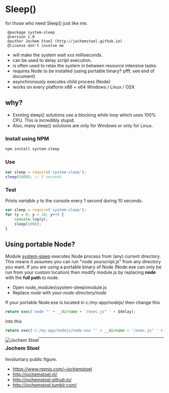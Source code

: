 # Sleep()
for those who need Sleep() just like me.
```
 @package system-sleep
 @version 1.0
 @author Jochem Stoel (http://jochemstoel.github.io)
 @license don't involve me
 ```
* will make the system wait xxx milliseconds.
* can be used to delay script execution.
* is often used to relax the system in between resource intensive tasks.
* requires Node to be installed (using portable binary? pfff, see end of document)
* asynchronously executes child process (Node) 
* works on every platform x86 + x64 Windows / Linux / OSX

## why?

* Existing sleep() solutions use a blocking while loop which uses 100% CPU. This is incredibly stupid.
* Also, many sleep() solutions are only for Windows or only for Linux.

### Install using NPM
```bash
npm install system-sleep
```
### Use
```javascript
var sleep = require('system-sleep');
sleep(5000); // 5 seconds
```
### Test
Prints <i><a>variable y</a></i> to the console every 1 second during 10 seconds.
```javascript
var sleep = require('system-sleep');
for (y = 0; y < 10; y++) {
	console.log(y);
	sleep(1000);
}
```
## Using portable Node?
Module <a href="https://www.npmjs.com/package/system-sleep">system-sleep</a> executes Node process from (any) current directory. This means it assumes you can run "node yourscript.js" from any directory you want. If you are using a portable binary of Node (Node.exe can only be run from your custom location) then modify module.js by replacing <b>node</b> with the <b>full path</b> to node.

* Open node_modules\system-sleep\module.js
* Replace <i><a>node</a></i> with <i><a>your-node-directory/node</a></i>

If your portable Node.exe is located in c:/my-app/nodejs/   then change this
```javascript
return exec('node "' + __dirname + '/exec.js" ' + $delay);
```
into this
```javascript
return exec('c:/my-app/nodejs/node.exe "' + __dirname + '/exec.js" ' + $delay);
```


<img alt="Jochem Stoel" src="http://33.media.tumblr.com/avatar_048a728a1488_128.png" style="float: left;">

<hr/> 

### Jochem Stoel

Involuntary public figure.

* <a href="https://www.npmjs.com/~jochemstoel">https://www.npmjs.com/~jochemstoel</a>
* <a href="http://jochemstoel.nl/">http://jochemstoel.nl/</a>
* <a href="http://jochemstoel.github.io/">http://jochemstoel.github.io/</a>
* <a href="http://jochemstoel.tumblr.com/">http://jochemstoel.tumblr.com/</a>
